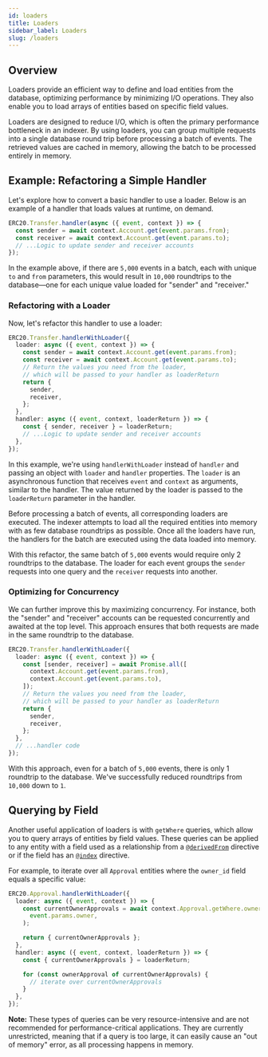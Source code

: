 ```yaml
---
id: loaders
title: Loaders
sidebar_label: Loaders
slug: /loaders
---
```


## Overview

Loaders provide an efficient way to define and load entities from the database, optimizing performance by minimizing I/O operations. They also enable you to load arrays of entities based on specific field values.

Loaders are designed to reduce I/O, which is often the primary performance bottleneck in an indexer. By using loaders, you can group multiple requests into a single database round trip before processing a batch of events. The retrieved values are cached in memory, allowing the batch to be processed entirely in memory.

## Example: Refactoring a Simple Handler

Let's explore how to convert a basic handler to use a loader. Below is an example of a handler that loads values at runtime, on demand.

```ts
ERC20.Transfer.handler(async ({ event, context }) => {
  const sender = await context.Account.get(event.params.from);
  const receiver = await context.Account.get(event.params.to);
  // ...Logic to update sender and receiver accounts
});
```

In the example above, if there are `5,000` events in a batch, each with unique `to` and `from` parameters, this would result in `10,000` roundtrips to the database—one for each unique value loaded for "sender" and "receiver."

### Refactoring with a Loader

Now, let's refactor this handler to use a loader:

```ts
ERC20.Transfer.handlerWithLoader({
  loader: async ({ event, context }) => {
    const sender = await context.Account.get(event.params.from);
    const receiver = await context.Account.get(event.params.to);
    // Return the values you need from the loader,
    // which will be passed to your handler as loaderReturn
    return {
      sender,
      receiver,
    };
  },
  handler: async ({ event, context, loaderReturn }) => {
    const { sender, receiver } = loaderReturn;
    // ...Logic to update sender and receiver accounts
  },
});
```

In this example, we're using `handlerWithLoader` instead of `handler` and passing an object with `loader` and `handler` properties. The `loader` is an asynchronous function that receives `event` and `context` as arguments, similar to the handler. The value returned by the loader is passed to the `loaderReturn` parameter in the handler.

Before processing a batch of events, all corresponding loaders are executed. The indexer attempts to load all the required entities into memory with as few database roundtrips as possible. Once all the loaders have run, the handlers for the batch are executed using the data loaded into memory.

With this refactor, the same batch of `5,000` events would require only 2 roundtrips to the database. The loader for each event groups the `sender` requests into one query and the `receiver` requests into another.

### Optimizing for Concurrency

We can further improve this by maximizing concurrency. For instance, both the "sender" and "receiver" accounts can be requested concurrently and awaited at the top level. This approach ensures that both requests are made in the same roundtrip to the database.

```ts
ERC20.Transfer.handlerWithLoader({
  loader: async ({ event, context }) => {
    const [sender, receiver] = await Promise.all([
      context.Account.get(event.params.from),
      context.Account.get(event.params.to),
    ]);
    // Return the values you need from the loader,
    // which will be passed to your handler as loaderReturn
    return {
      sender,
      receiver,
    };
  },
  // ...handler code
});
```

With this approach, even for a batch of `5,000` events, there is only 1 roundtrip to the database. We've successfully reduced roundtrips from `10,000` down to `1`.

## Querying by Field

Another useful application of loaders is with `getWhere` queries, which allow you to query arrays of entities by field values. These queries can be applied to any entity with a field used as a relationship from a [`@derivedFrom`](schema/#defining-one-to-many-relationships) directive or if the field has an [`@index`](database-performance-optimization/#creating-custom-indices) directive.

For example, to iterate over all `Approval` entities where the `owner_id` field equals a specific value:

```ts
ERC20.Approval.handlerWithLoader({
  loader: async ({ event, context }) => {
    const currentOwnerApprovals = await context.Approval.getWhere.owner_id.eq(
      event.params.owner,
    );

    return { currentOwnerApprovals };
  },
  handler: async ({ event, context, loaderReturn }) => {
    const { currentOwnerApprovals } = loaderReturn;

    for (const ownerApproval of currentOwnerApprovals) {
      // iterate over currentOwnerApprovals
    }
  },
});
```

**Note:** These types of queries can be very resource-intensive and are not recommended for performance-critical applications. They are currently unrestricted, meaning that if a query is too large, it can easily cause an "out of memory" error, as all processing happens in memory.
